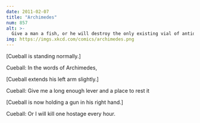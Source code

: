 ```yaml
---
date: 2011-02-07
title: "Archimedes"
num: 857
alt: >-
  Give a man a fish, or he will destroy the only existing vial of antidote.
img: https://imgs.xkcd.com/comics/archimedes.png
---
```

[Cueball is standing normally.]

Cueball: In the words of Archimedes,

[Cueball extends his left arm slightly.]

Cueball: Give me a long enough lever and a place to rest it

[Cueball is now holding a gun in his right hand.]

Cueball: Or I will kill one hostage every hour.